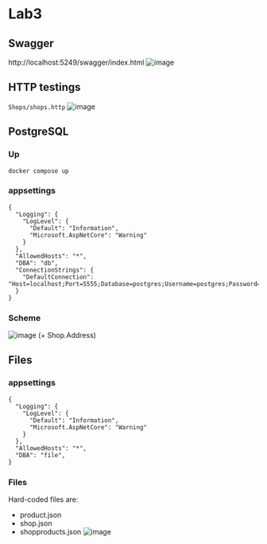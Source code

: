 # Lab3

## Swagger 
http://localhost:5249/swagger/index.html
![image](https://github.com/user-attachments/assets/6d14f76d-7c13-4dab-80e2-b1b83838730e)


## HTTP testings
`Shops/shops.http`
![image](https://github.com/user-attachments/assets/b3c88342-28d6-406d-af81-ec00ff1c1772)


## PostgreSQL 
### Up
```
docker compose up
```
### appsettings
```
{
  "Logging": {
    "LogLevel": {
      "Default": "Information",
      "Microsoft.AspNetCore": "Warning"
    }
  },
  "AllowedHosts": "*",
  "DBA": "db",
  "ConnectionStrings": {
    "DefaultConnection": "Host=localhost;Port=5555;Database=postgres;Username=postgres;Password=postgres"
  }
}
```
### Scheme
![image](https://github.com/user-attachments/assets/b2bdf35d-b3fb-4fa3-95b8-541341aa75e2)
(+ Shop.Address)

## Files
### appsettings
```
{
  "Logging": {
    "LogLevel": {
      "Default": "Information",
      "Microsoft.AspNetCore": "Warning"
    }
  },
  "AllowedHosts": "*",
  "DBA": "file",
}
```
### Files
Hard-coded files are:
- product.json
- shop.json
- shopproducts.json
![image](https://github.com/user-attachments/assets/0cf0315c-a9ad-452f-9633-5e56c912ec06)


